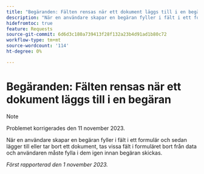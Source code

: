 ```yaml
---
title: "Begäranden: Fälten rensas när ett dokument läggs till i en begäran"
description: "När en användare skapar en begäran fyller i fält i ett formulär och sedan lägger till eller tar bort ett dokument, tas vissa fält i formuläret bort från data och användaren måste fylla i dem igen innan begäran skickas."
hidefromtoc: true
feature: Requests
source-git-commit: 6d6d3c180a739413f28f132a23b4d91ad1b80c72
workflow-type: tm+mt
source-wordcount: '114'
ht-degree: 0%

---
```



# Begäranden: Fälten rensas när ett dokument läggs till i en begäran

>[!NOTE]
>
>Problemet korrigerades den 11 november 2023.

När en användare skapar en begäran fyller i fält i ett formulär och sedan lägger till eller tar bort ett dokument, tas vissa fält i formuläret bort från data och användaren måste fylla i dem igen innan begäran skickas.

_Först rapporterad den 1 november 2023._
